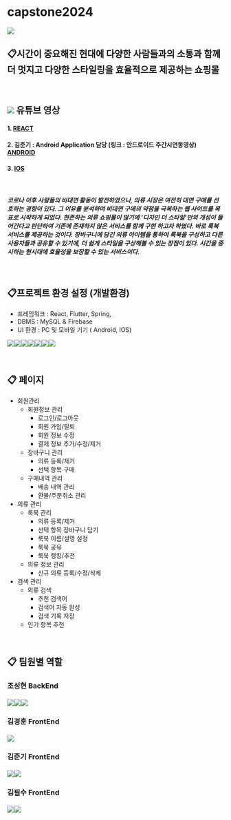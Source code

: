 # capstone2024
 
<img src="https://capsule-render.vercel.app/api?type=cylinder&color=auto&height=300&section=header&text=Design%20The%20Style&fontSize=90" />


## 📋시간이 중요해진 현대에 다양한 사람들과의 소통과 함께 더 멋지고 다양한 스타일링을 효율적으로 제공하는 쇼핑몰          
<br/>

## <img src="	https://img.shields.io/badge/YouTube-FF0000?style=for-the-badge&logo=youtube&logoColor=white"> 유튜브 영상
#### 1. [REACT]()
#### 2. 김준기 : Android Application 담당 (링크 : 안드로이드 주간시연동영상) [ANDROID](https://www.youtube.com/channel/UCWxNXPg649ot2I_yE8rIe8A)
#### 3. [IOS]()

<br/>

##### 코로나 이후 사람들의 비대면 활동이 발전하였으나, 의류 시장은 여전히 대면 구매를 선호하는 경향이 있다. 그 이유를 분석하여 비대면 구매의 약점을 극복하는 웹 사이트를 목표로 시작하게 되었다. 현존하는 의류 쇼핑몰이 많기에 ‘디자인 더 스타일’만의 개성이 들어간다고 판단하여 기존에 존재하지 않은 서비스를 함께 구현 하고자 하였다. 바로 룩북 서비스를 제공하는 것이다. 장바구니에 담긴 의류 아이템을 통하여 룩북을 구성하고 다른 사용자들과 공유할 수 있기에, 더 쉽게 스타일을 구상해볼 수 있는 장점이 있다. 시간을 중시하는 현시대에 효율성을 보장할 수 있는 서비스이다.

<br/>

## 📋프로젝트 환경 설정 (개발환경)
- 프레임워크 : React, Flutter, Spring,
- DBMS : MySQL & Firebase
- UI 환경 : PC 및 모바일 기기 ( Android, IOS)

<img src="https://img.shields.io/badge/React-20232A?style=for-the-badge&logo=react&logoColor=61DAFB"><img src="https://img.shields.io/badge/Flutter-02569B?style=for-the-badge&logo=flutter&logoColor=white"><img src="https://img.shields.io/badge/Spring-6DB33F?style=for-the-badge&logo=spring&logoColor=white"><img src="https://img.shields.io/badge/MySQL-00000F?style=for-the-badge&logo=mysql&logoColor=white"><img src="https://img.shields.io/badge/Firebase-039BE5?style=for-the-badge&logo=Firebase&logoColor=white"><img src="https://img.shields.io/badge/Android-3DDC84?style=for-the-badge&logo=android&logoColor=white"><img src="https://img.shields.io/badge/iOS-000000?style=for-the-badge&logo=ios&logoColor=white">

<br/>

## 📋 페이지
- 회원관리     
  - 회원정보 관리
    - 로그인/로그아웃
    - 회원 가입/탈퇴
    - 회원 정보 수정
    - 결제 정보 추가/수정/제거
  - 장바구니 관리
    - 의류 등록/제거
    - 선택 항목 구매
  - 구매내역 관리
    - 배송 내역 관리
    - 환불/주문취소 관리
- 의류 관리
  - 룩북 관리
    - 의류 등록/제거
    - 선택 항목 장바구니 담기
    - 룩북 이름/설명 설정
    - 룩북 공유
    - 룩북 랭킹/추천
  - 의류 정보 관리
    - 신규 의류 등록/수정/삭제
- 검색 관리
  - 의류 검색
    - 추천 검색어
    - 검색어 자동 완성
    - 검색 기록 저장
  - 인기 항목 추천


<br/>

## 📋 팀원별 역할
### 조성현 BackEnd
#### <img src="https://img.shields.io/badge/Spring-6DB33F?style=for-the-badge&logo=spring&logoColor=white"><img src="https://img.shields.io/badge/MySQL-00000F?style=for-the-badge&logo=mysql&logoColor=white"><img src="https://img.shields.io/badge/Firebase-039BE5?style=for-the-badge&logo=Firebase&logoColor=white">


### 김경훈 FrontEnd
#### <img src="https://img.shields.io/badge/React-20232A?style=for-the-badge&logo=react&logoColor=61DAFB">


### 김준기 FrontEnd
#### <img src="https://img.shields.io/badge/Flutter-02569B?style=for-the-badge&logo=flutter&logoColor=white"><img src="https://img.shields.io/badge/Android-3DDC84?style=for-the-badge&logo=android&logoColor=white">


### 김필수 FrontEnd 
#### <img src="https://img.shields.io/badge/Flutter-02569B?style=for-the-badge&logo=flutter&logoColor=white"><img src="https://img.shields.io/badge/iOS-000000?style=for-the-badge&logo=ios&logoColor=white">

